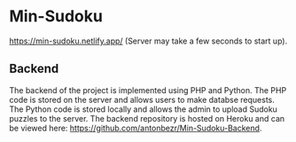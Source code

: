 # Min-Sudoku

https://min-sudoku.netlify.app/ (Server may take a few seconds to start up).

## Backend

The backend of the project is implemented using PHP and Python. The PHP code is stored on the server and allows users to make databse requests. The Python code is stored locally and allows the admin to upload Sudoku puzzles to the server. The backend repository is hosted on Heroku and can be viewed here: https://github.com/antonbezr/Min-Sudoku-Backend.

